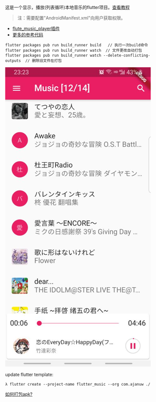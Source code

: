 这是一个显示，播放(列表循环)本地音乐的flutter项目。[查看教程](https://www.youtube.com/watch?v=eWicXD5vkyg)

> 注：需要配置"AndroidManifest.xml"向用户获取权限。

- [flute_music_player插件](https://pub.flutter-io.cn/packages/flute_music_player)
- [更多的参考代码](https://github.com/iampawan/Flutter-Music-Player)

```
flutter packages pub run build_runner build   // 执行一次build命令
flutter packages pub run build_runner watch  // 文件更改自动打包
flutter packages pub run build_runner watch --delete-conflicting-outputs  // 删除旧文件在打包
```

![](./docs/demo.jpg)

update flutter template:
```shell
λ flutter create --project-name flutter_music --org com.ajanuw ./
```

[如何打包apk?](https://flutter.dev/docs/deployment/android)
